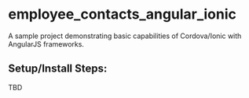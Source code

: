 # employee_contacts_angular_ionic
A sample project demonstrating basic capabilities of Cordova/Ionic with AngularJS frameworks.

Setup/Install Steps:
--------------------
TBD
